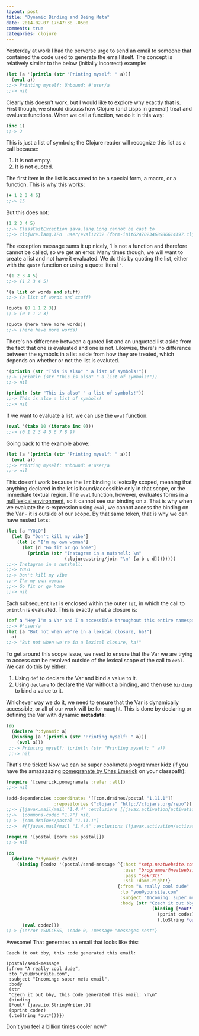 ```yaml
---
layout: post
title: "Dynamic Binding and Being Meta"
date: 2014-02-07 17:47:38 -0500
comments: true
categories: clojure
---
```


Yesterday at work I had the perverse urge to send an email to someone
that contained the code used to generate the email itself. The concept
is relatively similar to the below (initially incorrect) example:

``` clojure
(let [a '(println (str "Printing myself: " a))]
  (eval a))
;;-> Printing myself: Unbound: #'user/a
;;-> nil
```
Clearly this doesn't work, but I would like to explore why exactly that is.
First though, we should discuss how Clojure (and Lisps in general)
treat and evaluate functions. When we call a function, we do it in
this way:

``` clojure
(inc 1)
;;-> 2
```

This is just a list of symbols; the Clojure reader will recognize
this list as a call because:

1. It is not empty.
2. It is not quoted.

The first item in the list is assumed to be a special form, a macro,
or a function. This is why this works:

``` clojure
(+ 1 2 3 4 5)
;;-> 15
```

But this does not:

``` clojure
(1 2 3 4 5)
;;-> ClassCastException java.lang.Long cannot be cast to
;;-> clojure.lang.IFn  user/eval12732 (form-init6247023468986614197.clj:1)
```

The exception message sums it up nicely, 1 is not a function and therefore
cannot be called, so we get an error. Many times though, we will want
to create a list and not have it evaluated. We do this by quoting the
list, either with the `quote` function or using a quote literal `'`.

``` clojure
'(1 2 3 4 5)
;;-> (1 2 3 4 5)

'(a list of words and stuff)
;;-> (a list of words and stuff)

(quote (0 1 1 2 3))
;;-> (0 1 1 2 3)

(quote (here have more words))
;;-> (here have more words)
```

There's no difference between a quoted list and an unquoted
list aside from the fact that one is evaluated and one is not.
Likewise, there's no difference between the symbols in a list aside
from how they are treated, which depends on whether or not the list is
evaluted.

``` clojure
'(println (str "This is also" " a list of symbols!"))
;;-> (println (str "This is also" " a list of symbols!"))
;;-> nil

(println (str "This is also" " a list of symbols!"))
;;-> This is also a list of symbols!
;;-> nil
```

If we want to evaluate a list, we can use the `eval` function:

``` clojure
(eval '(take 10 (iterate inc 0)))
;;-> (0 1 2 3 4 5 6 7 8 9)
```

Going back to the example above:

``` clojure
(let [a '(println (str "Printing myself: " a))]
  (eval a))
;;-> Printing myself: Unbound: #'user/a
;;-> nil
```

This doesn't work because the `let` binding is lexically scoped,
meaning that anything declared in the let is bound/accessible only in
that scope, or the immediate textual region. The `eval` function,
however, evaluates forms in a
[null lexical environment](http://www.ai.mit.edu/projects/iiip/doc/CommonLISP/HyperSpec/Body/glo_n.html#null_lexical_environment),
so it cannot see our binding on `a`. That is why when we evaluate the
s-expression using `eval`, we cannot access the binding on the Var - it
is outside of our scope. By that same token, that is why we can have
nested `let`s:

``` clojure
(let [a "YOLO"]
  (let [b "Don't kill my vibe"]
    (let [c "I'm my own woman"]
      (let [d "Go fit or go home"]
        (println (str "Instagram in a nutshell: \n" 
                      (clojure.string/join "\n" [a b c d])))))))
;;-> Instagram in a nutshell:
;;-> YOLO
;;-> Don't kill my vibe
;;-> I'm my own woman
;;-> Go fit or go home
;;-> nil                      
```
Each subsequent `let` is enclosed within the outer `let`, in which the
call to `println` is evaluated. This is exactly what a closure is:

``` clojure
(def a "Hey I'm a Var and I'm accessible throughout this entire namespace!")
;;-> #'user/a
(let [a "But not when we're in a lexical closure, ha!"]
  a)
;;-> "But not when we're in a lexical closure, ha!"
```

To get around this scope issue, we need to ensure that the Var we are trying
to access can be resolved outside of the lexical scope of the call to
`eval`. We can do this by either:

1. Using `def` to declare the Var and bind a value to it.
2. Using `declare` to declare the Var without a binding, and then use
  `binding` to bind a value to it.

Whichever way we do it, we need to ensure that the Var is dynamically
accessible, or all of our work will be for naught. This is done by
declaring or defining the Var with dynamic **metadata**:

``` clojure
(do
  (declare ^:dynamic a)
  (binding [a '(println (str "Printing myself: " a))]
    (eval a)))
 ;;-> Printing myself: (println (str "Printing myself: " a))
 ;;-> nil
```

That's the ticket! Now we can be super cool/meta programmer kidz (if
you have the amazazazing
[pomegranate by Chas Emerick](https://github.com/cemerick/pomegranate) on your classpath):

``` clojure
(require '[cemerick.pomegranate :refer :all])
;;-> nil

(add-dependencies :coordinates '[[com.draines/postal "1.11.1"]]
                  :repositories {"clojars" "http://clojars.org/repo"})
;;-> {[javax.mail/mail "1.4.4" :exclusions [[javax.activation/activation]]] nil,
;;->  [commons-codec "1.7"] nil,
;;->  [com.draines/postal "1.11.1"]
;;->  #{[javax.mail/mail "1.4.4" :exclusions [[javax.activation/activation]]] [commons-codec "1.7"]}}
                  
(require '[postal [core :as postal]])
;;-> nil

(do
  (declare ^:dynamic codez)
    (binding [codez '(postal/send-message ^{:host "smtp.neatwebsite.com"
                                            :user "brogrammer@neatwebsite.com"
                                            :pass "sekr3t!"
                                            :ssl :damn-right!}
                                          {:from "A really cool dude"
                                           :to "you@yoursite.com"
                                           :subject "Incoming: super meta email"
                                           :body (str "Czech it out bby, this code generated this email: \n\n" 
                                                       (binding [*out* (java.io.StringWriter.)]
                                                         (pprint codez)
                                                         (.toString *out*)))})]
      (eval codez)))
;;-> {:error :SUCCESS, :code 0, :message "messages sent"}
```

Awesome! That generates an email that looks like this:

``` text
Czech it out bby, this code generated this email:

(postal/send-message
{:from "A really cool dude",
 :to "you@yoursite.com",
 :subject "Incoming: super meta email",
 :body
 (str
 "Czech it out bby, this code generated this email: \n\n"
 (binding
 [*out* (java.io.StringWriter.)]
 (pprint codez)
 (.toString *out*)))})
```
Don't you feel a billion times cooler now?
